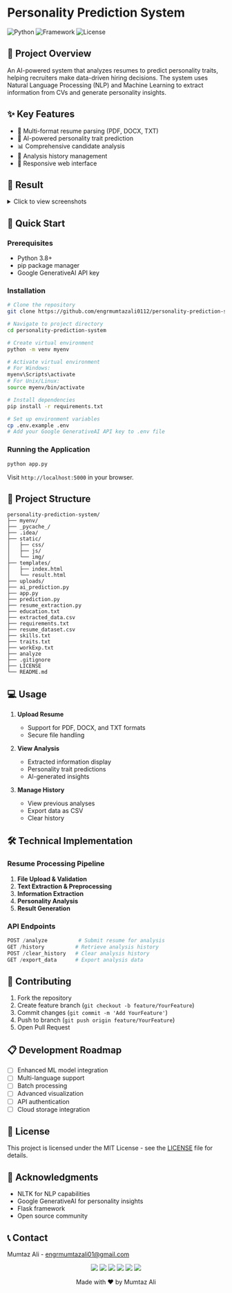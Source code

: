 # Personality Prediction System
![Python](https://img.shields.io/badge/python-3.8+-blue.svg)
![Framework](https://img.shields.io/badge/framework-flask-green.svg)
![License](https://img.shields.io/badge/license-MIT-blue.svg)

## 🎯 Project Overview
An AI-powered system that analyzes resumes to predict personality traits, helping recruiters make data-driven hiring decisions. The system uses Natural Language Processing (NLP) and Machine Learning to extract information from CVs and generate personality insights.

## ✨ Key Features
- 📄 Multi-format resume parsing (PDF, DOCX, TXT)
- 🤖 AI-powered personality trait prediction
- 📊 Comprehensive candidate analysis
- 💾 Analysis history management
- 📱 Responsive web interface

## 📸 Result

<details>
<summary>Click to view screenshots</summary>

![1](https://github.com/user-attachments/assets/97c2a4fe-15ba-4856-af9a-87e4a5ad79b7)

![2](https://github.com/user-attachments/assets/0b3aee98-8a49-4638-bd91-24e7c139be81)

![Resumi-1-images-0](https://github.com/user-attachments/assets/dc352ae2-3efb-4577-954a-b5609eb79cec)

![Resumi-1-images-1](https://github.com/user-attachments/assets/0d7e9e0d-8afc-4622-8127-908213680a2a)

![Resumi-1](https://github.com/user-attachments/assets/989b6357-2b55-4b9d-80f8-db64aff5cfc3)

![Resumi-1b](https://github.com/user-attachments/assets/99c5d6f9-3f70-4867-93be-800600e5626b)

![Resumi-3](https://github.com/user-attachments/assets/48fd73d9-178c-4a0f-b1dd-cd378325da9e)

![Resumi-3](https://github.com/user-attachments/assets/d6f29466-88ce-4cf3-9be0-ff208b3dcb9d)

![Resumi-3b](https://github.com/user-attachments/assets/ea3a9f49-0cd5-4cfb-9033-5242439ba154)

![Resumi-4](https://github.com/user-attachments/assets/4302655b-e978-41cd-b162-26b97c48ea3e)

![Resumi-4](https://github.com/user-attachments/assets/b76a5eca-c1ba-49d4-b71c-1696cd5bbf3b)

![Resumi-4b](https://github.com/user-attachments/assets/0570fad2-05b9-477a-a8ee-588ee1b415a2)

</details>


## 🚀 Quick Start

### Prerequisites
- Python 3.8+
- pip package manager
- Google GenerativeAI API key

### Installation
```bash
# Clone the repository
git clone https://github.com/engrmumtazali0112/personality-prediction-system.git

# Navigate to project directory
cd personality-prediction-system

# Create virtual environment
python -m venv myenv

# Activate virtual environment
# For Windows:
myenv\Scripts\activate
# For Unix/Linux:
source myenv/bin/activate

# Install dependencies
pip install -r requirements.txt

# Set up environment variables
cp .env.example .env
# Add your Google GenerativeAI API key to .env file
```

### Running the Application
```bash
python app.py
```
Visit `http://localhost:5000` in your browser.

## 📁 Project Structure
```
personality-prediction-system/
├── myenv/
├── _pycache_/
├── .idea/
├── static/
│   ├── css/
│   ├── js/
│   └── img/
├── templates/
│   ├── index.html
│   └── result.html
├── uploads/
├── ai_prediction.py
├── app.py
├── prediction.py
├── resume_extraction.py
├── education.txt
├── extracted_data.csv
├── requirements.txt
├── resume_dataset.csv
├── skills.txt
├── traits.txt
├── workExp.txt
├── analyze
├── .gitignore
├── LICENSE
└── README.md
```

## 💻 Usage

1. **Upload Resume**
   - Support for PDF, DOCX, and TXT formats
   - Secure file handling

2. **View Analysis**
   - Extracted information display
   - Personality trait predictions
   - AI-generated insights

3. **Manage History**
   - View previous analyses
   - Export data as CSV
   - Clear history

## 🛠️ Technical Implementation

### Resume Processing Pipeline
1. **File Upload & Validation**
2. **Text Extraction & Preprocessing**
3. **Information Extraction**
4. **Personality Analysis**
5. **Result Generation**

### API Endpoints
```python
POST /analyze          # Submit resume for analysis
GET /history          # Retrieve analysis history
POST /clear_history   # Clear analysis history
GET /export_data      # Export analysis data
```

## 🤝 Contributing

1. Fork the repository
2. Create feature branch (`git checkout -b feature/YourFeature`)
3. Commit changes (`git commit -m 'Add YourFeature'`)
4. Push to branch (`git push origin feature/YourFeature`)
5. Open Pull Request

## 📋 Development Roadmap

- [ ] Enhanced ML model integration
- [ ] Multi-language support
- [ ] Batch processing
- [ ] Advanced visualization
- [ ] API authentication
- [ ] Cloud storage integration

## 📄 License
This project is licensed under the MIT License - see the [LICENSE](https://github.com/engrmumtazali0112/Code_Clause_Internship_Artificial_Intelligence/blob/main/Personality-Prediction-System-via-CV-Analysis/LICENSE) file for details.



## 🙏 Acknowledgments
- NLTK for NLP capabilities
- Google GenerativeAI for personality insights
- Flask framework
- Open source community

## 📞 Contact

Mumtaz Ali - [engrmumtazali01@gmail.com](mailto:engrmumtazali01@gmail.com)

<p align="center">
  <a href="mailto:engrmumtazali01@gmail.com"><img src="https://img.shields.io/badge/Email-D14836?style=for-the-badge&logo=gmail&logoColor=white"/></a>
  <a href="https://www.linkedin.com/in/mumtaz-ali"><img src="https://img.shields.io/badge/LinkedIn-0077B5?style=for-the-badge&logo=linkedin&logoColor=white"/></a>
  <a href="https://www.instagram.com/its_maliyzi"><img src="https://img.shields.io/badge/Instagram-E4405F?style=for-the-badge&logo=instagram&logoColor=white"/></a>
  <a href="https://x.com/mumtazali1223/status/1846913595021328672?s=51"><img src="https://img.shields.io/badge/X-1DA1F2?style=for-the-badge&logo=x&logoColor=white"/></a>
  <a href="https://discord.gg/DZgwHzEb"><img src="https://img.shields.io/badge/Discord-7289DA?style=for-the-badge&logo=discord&logoColor=white"/></a>
  <a href="https://wa.me/923476338292" target="_blank"><img src="https://img.shields.io/badge/WhatsApp-25D366?style=for-the-badge&logo=whatsapp&logoColor=white"/></a>
</p>

<p align="center">Made with ❤️ by Mumtaz Ali</p>

